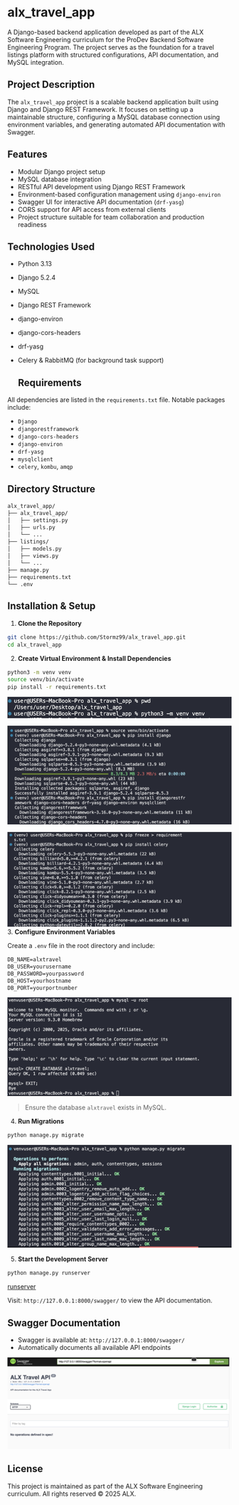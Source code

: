# alx_travel_app

A Django-based backend application developed as part of the ALX Software Engineering curriculum for the ProDev Backend Software Engineering Program. The project serves as the foundation for a travel listings platform with structured configurations, API documentation, and MySQL integration.

## Project Description

The `alx_travel_app` project is a scalable backend application built using Django and Django REST Framework. It focuses on setting up a maintainable structure, configuring a MySQL database connection using environment variables, and generating automated API documentation with Swagger.

## Features

- Modular Django project setup
- MySQL database integration
- RESTful API development using Django REST Framework
- Environment-based configuration management using `django-environ`
- Swagger UI for interactive API documentation (`drf-yasg`)
- CORS support for API access from external clients
- Project structure suitable for team collaboration and production readiness

## Technologies Used

- Python 3.13
- Django 5.2.4
- MySQL
- Django REST Framework
- django-environ
- django-cors-headers
- drf-yasg
- Celery & RabbitMQ (for background task support)

  ## Requirements

All dependencies are listed in the `requirements.txt` file. Notable packages include:

- `Django`
- `djangorestframework`
- `django-cors-headers`
- `django-environ`
- `drf-yasg`
- `mysqlclient`
- `celery`, `kombu`, `amqp`


## Directory Structure

```
alx_travel_app/
├── alx_travel_app/
│   ├── settings.py
│   ├── urls.py
│   └── ...
├── listings/
│   ├── models.py
│   ├── views.py
│   └── ...
├── manage.py
├── requirements.txt
└── .env
```

## Installation & Setup

1. **Clone the Repository**

```bash
git clone https://github.com/Stormz99/alx_travel_app.git
cd alx_travel_app
```

2. **Create Virtual Environment & Install Dependencies**

```bash
python3 -m venv venv
source venv/bin/activate
pip install -r requirements.txt
```

![virtu_env](./images/python_venv_image.png)

![django_installation](./images/django_installation.png)

![requirments_txt](./images/requirement.txt.png)
3. **Configure Environment Variables**

Create a `.env` file in the root directory and include:

```env
DB_NAME=alxtravel
DB_USER=yourusername
DB_PASSWORD=yourpassword
DB_HOST=yourhostname
DB_PORT=yourportnumber
```
![mySQL_dB](./images/mySQL_dB.png)


> Ensure the database `alxtravel` exists in MySQL.

4. **Run Migrations**

```bash
python manage.py migrate
```
![migration](./images/migrate_mysql_dB.png)

5. **Start the Development Server**

```bash
python manage.py runserver
```
[runserver](./images/running_the_server.png)

Visit: `http://127.0.0.1:8000/swagger/` to view the API documentation.

## Swagger Documentation

- Swagger is available at: `http://127.0.0.1:8000/swagger/`
- Automatically documents all available API endpoints

![swagger](./images/swagger.png)

## License

This project is maintained as part of the ALX Software Engineering curriculum. All rights reserved © 2025 ALX.
